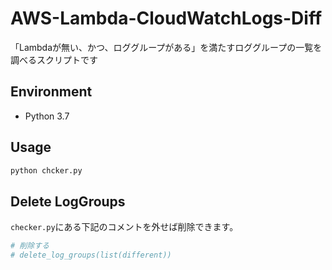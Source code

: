 # AWS-Lambda-CloudWatchLogs-Diff

「Lambdaが無い、かつ、ロググループがある」を満たすロググループの一覧を調べるスクリプトです

## Environment

- Python 3.7

## Usage

```bash
python chcker.py
```

## Delete LogGroups

`checker.py`にある下記のコメントを外せば削除できます。

```python
# 削除する
# delete_log_groups(list(different))
```
